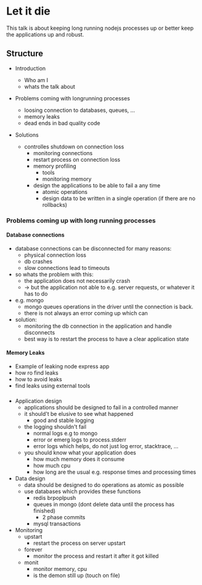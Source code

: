 # Let it die

This talk is about keeping long running nodejs  processes up or better keep the applications up and robust.

## Structure

* Introduction
    * Who am I
    * whats the talk about

* Problems coming with longrunning processes
    * loosing connection to databases, queues, ...
    * memory leaks
    * dead ends in bad quality code
* Solutions
    * controlles shutdown on connection loss
        * monitoring connections
        * restart process on connection loss
        * memory profiling
            * tools
            * monitoring memory
        * design the applications to be able to fail a any time
            * atomic operations
            * design data to be written in a single operation (if there are no rollbacks)


### Problems coming up with long running processes

#### Database connections

* database connections can be disconnected for many reasons:
    * physical connection loss
    * db crashes
    * slow connections lead to timeouts
* so whats the problem with this:
    * the application does not necessarily crash
    * -> but the application not able to e.g. server requests, or whatever it has to do
* e.g. mongo
    * mongo queues operations in the driver until the connection is back.
    * there is not always an error coming up which can
* solution:
    * monitoring the db connection in the application and handle disconnects
    * best way is to restart the process to have a clear application state

#### Memory Leaks

* Example of leaking node express app
* how ro find leaks
* how to avoid leaks
* find leaks using external tools


###


* Application design
    * applications should be designed to fail in a controlled manner
    * it should't be elusive to see what happened
        * good and stable logging
    * the logging shouldn't fail
        * normal logs e.g to mongo
        * error or emerg logs to process.stderr
        * error logs which helps, do not just log error, stacktrace, ...
    * you should know what your application does
        * how much memory does it consume
        * how much cpu
        * how long are the usual e.g. response times and processing times
* Data design
    * data should be designed to do operations as atomic as possible
    * use databases which provides these functions
        * redis brpoplpush
        * queues in mongo (dont delete data until the process has finished)
            * 2 phase commits
        * mysql transactions
* Monitoring
    * upstart
        * restart the process on server upstart
    * forever
        * monitor the process and restart it after it got killed
    * monit
        * monitor memory, cpu
        * is the demon still up (touch on file)
